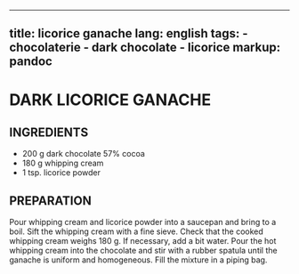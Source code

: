 
---
title: licorice ganache
lang: english
tags: 
    - chocolaterie 
    - dark chocolate
    - licorice
markup: pandoc
---

# DARK LICORICE GANACHE

## INGREDIENTS


- 200 g dark chocolate 57% cocoa
- 180 g whipping cream
- 1 tsp. licorice powder

## PREPARATION

Pour whipping cream and licorice powder into a saucepan and bring to a boil.
Sift the whipping cream with a fine sieve.
Check that the cooked whipping cream weighs 180 g.
If necessary, add a bit water.
Pour the hot whipping cream into the chocolate and stir with a rubber spatula until the ganache is uniform and homogeneous.
Fill the mixture in a piping bag.

